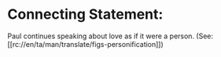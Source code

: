 # Connecting Statement:

Paul continues speaking about love as if it were a person. (See: [[rc://en/ta/man/translate/figs-personification]])


